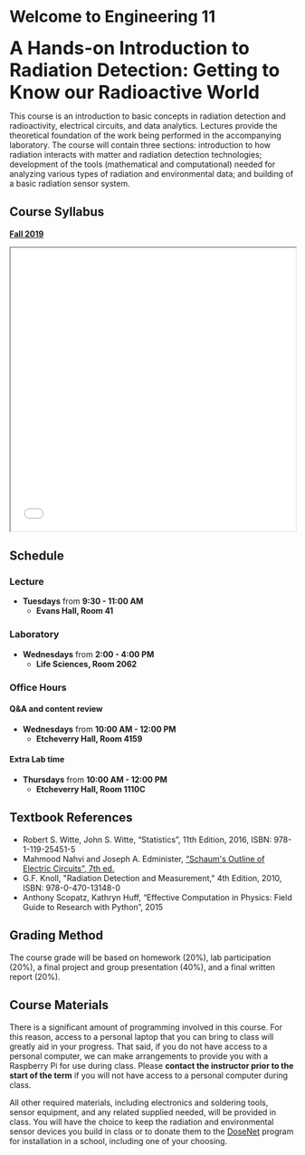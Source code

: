 # Welcome to Engineering 11
**<font size="+3"> A Hands-on Introduction to Radiation Detection: Getting to Know our Radioactive World</font>**

This course is an introduction to basic concepts in radiation detection and radioactivity, electrical circuits, and data analytics. Lectures provide the theoretical foundation of the work being performed in the accompanying laboratory. The course will contain three sections: introduction to how radiation interacts with matter and radiation detection technologies; development of the tools (mathematical and computational) needed for analyzing various types of radiation and environmental data; and building of a basic radiation sensor system.

## Course Syllabus

[**Fall 2019**](syllabus_2019.html)
<iframe src="syllabus_2019.html" width="100%" height="500px">
</iframe>


## Schedule
### Lecture
* **Tuesdays** from **9:30 - 11:00 AM**  
  * **Evans Hall, Room 41**

### Laboratory
* **Wednesdays** from **2:00 - 4:00 PM**  
  * **Life Sciences, Room 2062**  

### Office Hours
#### Q&A and content review
* **Wednesdays** from **10:00 AM - 12:00 PM**  
  * **Etcheverry Hall, Room 4159**  
#### Extra Lab time
* **Thursdays** from **10:00 AM - 12:00 PM**  
  * **Etcheverry Hall, Room 1110C**  


## Textbook References
- Robert S. Witte, John S. Witte, “Statistics”, 11th Edition, 2016, ISBN: 978-1-119-25451-5
- Mahmood Nahvi and Joseph A. Edminister, [“Schaum's Outline of Electric Circuits”, 7th ed.](https://www.accessengineeringlibrary.com/browse/schaums-outline-of-electric-circuits-seventh-edition)
- G.F. Knoll, "Radiation Detection and Measurement," 4th Edition, 2010, ISBN: 978-0-470-13148-0
- Anthony Scopatz, Kathryn Huff, “Effective Computation in Physics: Field Guide to Research with Python”, 2015

## Grading Method

The course grade will be based on homework (20%), lab participation (20%), a final project and group presentation (40%), and a final written report (20%).

## Course Materials

There is a significant amount of programming involved in this course. For this reason, access to a personal laptop that you can bring to class will greatly aid in your progress. That said, if you do not have access to a personal computer, we can make arrangements to provide you with a Raspberry Pi for use during class. Please **contact the instructor prior to the start of the term** if you will not have access to a personal computer during class. 

All other required materials, including electronics and soldering tools, sensor equipment, and any related supplied needed, will be provided in class. You will have the choice to keep the radiation and environmental sensor devices you build in class or to donate them to the [DoseNet](https://radwatch.berkeley.edu/dosenet/map) program for installation in a school, including one of your choosing.
